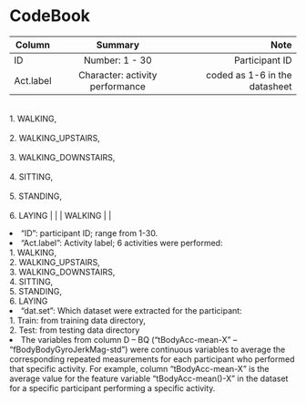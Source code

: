 # CodeBook

| Column        |    Summary        | Note  |
| ------------- |:-------------:| -----:|
| ID            | Number: 1 - 30 | Participant ID |
| Act.label     |  Character: activity performance     |   coded as 1-6 in the datasheet 
<br />1.	WALKING,  
<br />2.	WALKING_UPSTAIRS,  
<br />3.	WALKING_DOWNSTAIRS,  
<br />4.	SITTING,  
<br />5.	STANDING,  
<br />6.	LAYING  |
|               | WALKING      |     |


<li>“ID”: participant ID; range from 1-30.

<li>“Act.label”: Activity label; 6 activities were performed: 
<br />1.	WALKING,  
<br />2.	WALKING_UPSTAIRS,  
<br />3.	WALKING_DOWNSTAIRS,  
<br />4.	SITTING,  
<br />5.	STANDING,  
<br />6.	LAYING  

<li>“dat.set”: Which dataset were extracted for the participant: 
<br />1.	Train: from training data directory,  
<br />2.	Test:  from testing data directory  

<li>The variables from column D – BQ (“tBodyAcc-mean-X” – “fBodyBodyGyroJerkMag-std”) were continuous variables to average the corresponding repeated measurements for each participant who performed that specific activity. For example, column “tBodyAcc-mean-X” is the average value for the feature variable “tBodyAcc-mean()-X” in the dataset for a specific participant performing a specific activity.
 
